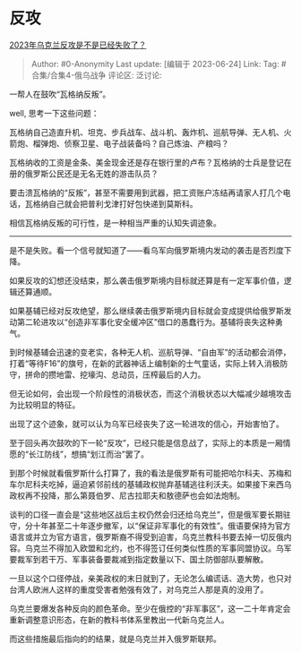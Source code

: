 # 反攻
[2023年乌克兰反攻是不是已经失败了？](https://www.zhihu.com/question/607751477/answer/3087415902)

> Author: #0-Anonymity
> Last update: [编辑于 2023-06-24]
> Link:
> Tag: #合集/合集4-俄乌战争 
> 评论区:
> 泛讨论:

一帮人在鼓吹“瓦格纳反叛”。

well, 思考一下这些问题：

瓦格纳自己造直升机、坦克、步兵战车、战斗机、轰炸机、巡航导弹、无人机、火箭炮、榴弹炮、侦察卫星、电子战装备吗？自己炼油、产粮吗？

瓦格纳收的工资是金条、美金现金还是存在银行里的卢布？瓦格纳的士兵是登记在册的俄罗斯公民还是无名无姓的游击队员？

要击溃瓦格纳的“反叛”，甚至不需要用到武器，把工资账户冻结再请家人打几个电话，瓦格纳自己就会把普利戈津打好包快递到莫斯科。

相信瓦格纳反叛的可行性，是一种相当严重的认知失调迹象。

--------------------

是不是失败。看一个信号就知道了——看乌军向俄罗斯境内发动的袭击是否烈度下降。

如果反攻的幻想还没结束，那么袭击俄罗斯境内目标就还算是有一定军事价值，逻辑还算通顺。

如果基辅已经对反攻绝望，那么继续袭击俄罗斯境内目标就会变成提供给俄罗斯发动第二轮进攻以“创造非军事化安全缓冲区”借口的愚蠢行为。基辅将丧失这种勇气。

到时候基辅会迅速的变老实，各种无人机、巡航导弹、“自由军”的活动都会消停，打着“等待F16”的旗号，在新的武器神话上编制新的士气童话，实际上转入消极防守，拼命的攒地雷、挖壕沟、总动员，压榨最后的人力。

但无论如何，会出现一个阶段性的消极状态，而这个消极状态以大幅减少越境攻击为比较明显的特征。

出现了这个迹象，就可以认为乌军已经丧失了这一轮进攻的信心，开始害怕了。

至于回头再次鼓吹的下一轮“反攻”，已经只能是信息战了，实际上的本质是一厢情愿的“长江防线”，想搞“划江而治”罢了。

到那个时候就看俄罗斯什么打算了，我的看法是俄罗斯有可能把哈尔科夫、苏梅和车尔尼科夫吃掉，逼迫紧邻前线的基辅政权抛弃基辅逃往利沃夫。如果接下来西乌政权再不投降，那么第聂伯罗、尼古拉耶夫和敖德萨也会如法炮制。

谈判的口径一直会是“这些地区战后主权仍然会归还给乌克兰”，但是俄军要长期驻守，分十年甚至二十年逐步撤军，以“保证非军事化的有效性”。俄语要保持为官方语言或并立为官方语言，俄罗斯裔不得受到迫害，乌克兰教科书要去掉一切反俄内容。乌克兰不得加入欧盟和北约，也不得签订任何类似性质的军事同盟协议。乌军要裁军到若干万、军事装备要裁减到指定数量以下、国土防御部队要解散。

一旦以这个口径停战，亲美政权的末日就到了，无论怎么编谎话、造大势，也只对台湾人欧洲人这样的重度受害者勉强有效了，对乌克兰人那是真的没用了。

乌克兰要爆发各种反向的颜色革命。至少在俄控的“非军事区”，这一二十年肯定会重新调整意识形态，在新的教科书体系里教出一代新乌克兰人。

而这些措施最后指向的的结果，就是乌克兰并入俄罗斯联邦。